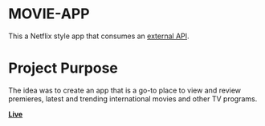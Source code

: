 # MOVIE-APP

This a Netflix style app that consumes an [external API](https://www.themoviedb.org). 

# Project Purpose
The idea was to create an app that is a go-to place to view and review premieres, latest and trending international movies and other TV programs.

**[Live](https://makhosi6.github.io/movie-app-v2)**
 